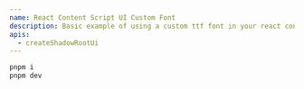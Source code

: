 ```yaml
---
name: React Content Script UI Custom Font
description: Basic example of using a custom ttf font in your react content ui.
apis:
  - createShadowRootUi
---
```


```sh
pnpm i
pnpm dev
```
